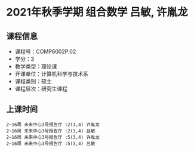 # 2021年秋季学期 组合数学 吕敏, 许胤龙






## 课程信息

- 课程号：COMP6002P.02
- 学分：3
- 教学类型：理论课
- 开课单位：计算机科学与技术系
- 课程类别：硕士
- 课程层次：研究生课程

## 上课时间

```
2~16周 未来中心3号报告厅 :2(3,4) 许胤龙
2~16周 未来中心3号报告厅 :2(3,4) 吕敏
2~16周 未来中心3号报告厅 :5(3,4) 许胤龙
2~16周 未来中心3号报告厅 :5(3,4) 吕敏
```

